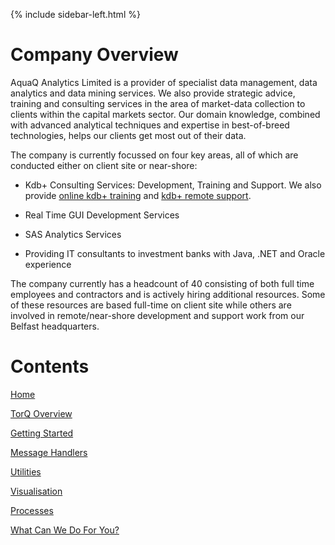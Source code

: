 {% include sidebar-left.html %}

Company Overview
================

AquaQ Analytics Limited is a provider of specialist data management,
data analytics and data mining services. We also provide strategic
advice, training and consulting services in the area of market-data
collection to clients within the capital markets sector. Our domain
knowledge, combined with advanced analytical techniques and expertise in
best-of-breed technologies, helps our clients get most out of their
data.

The company is currently focussed on four key areas, all of which are
conducted either on client site or near-shore:

-   Kdb+ Consulting Services: Development, Training and Support. We also
    provide [online kdb+ training](http://training.aquaq.co.uk) and
    [kdb+ remote support](http://support.aquaq.co.uk).

-   Real Time GUI Development Services

-   SAS Analytics Services

-   Providing IT consultants to investment banks with Java, .NET and
    Oracle experience

The company currently has a headcount of 40 consisting of both full time
employees and contractors and is actively hiring additional resources.
Some of these resources are based full-time on client site while others
are involved in remote/near-shore development and support work from our
Belfast headquarters.

Contents
================

[Home](index.md)

[TorQ Overview](Overview.md)

[Getting Started](gettingstarted.md)

[Message Handlers](handlers.md)

[Utilities](utilities.md)

[Visualisation](visualisation.md)

[Processes](Processes.md)

[What Can We Do For You?](whatcanwedo.md)

